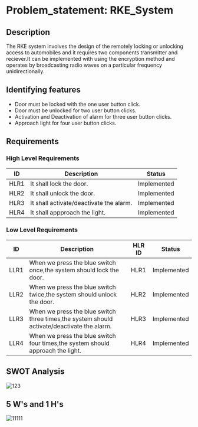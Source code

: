 # Problem_statement: RKE_System

 ## Description
 
 The RKE system involves the design of the remotely locking or unlocking access to automobiles and it requires two components   transmitter and reciever.It can be implemented with using the encryption method and operates by broadcasting radio waves on 
  a particular frequency unidirectionally.
  
  ## Identifying features
  
  * Door must be locked with the one user button click.
  * Door must be unlocked for two user button clicks.
  * Activation and Deactivation of alarm for three user button clicks.
  * Approach light for four user button clicks.
  
  
  



## Requirements


### High Level Requirements

| ID| Description|Status|
|---|------------|------|
|HLR1|It shall lock the door.|Implemented |
|HLR2|It shall unlock the door.|Implemented|
|HLR3|It shall activate/deactivate the alarm.|Implemented |
|HLR4|It shall appproach the light.|Implemented |



### Low Level Requirements

|ID|Description|HLR ID|Status|
|--|-----------|------|-------|
|LLR1|When we press the blue switch once,the system should lock the door.|HLR1|Implemented |
|LLR2|When we press the blue switch twice,the system should unlock the door.|HLR2|Implemented |
|LLR3|When we press the blue switch three times,the system should activate/deactivate the alarm.|HLR3|Implemented |
|LLR4|When we press the blue switch four times,the system should approach the light.|HLR4|Implemented |




## SWOT Analysis
![123](https://user-images.githubusercontent.com/82749120/157896704-f9a8547e-6095-4e89-98c5-e337a814cada.png)


## 5 W's and 1 H's
![11111](https://user-images.githubusercontent.com/82749120/157889756-8a7f10cd-23f1-4902-97b7-cfa625acb4f0.png)
